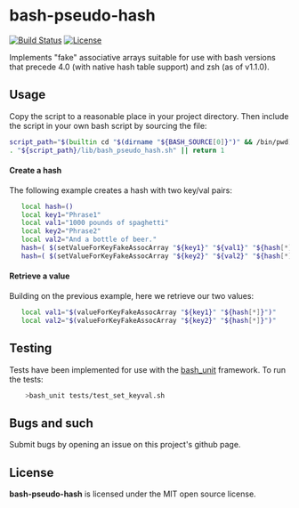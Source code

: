 # bash-pseudo-hash
[![Build Status](http://ci.mixtur.com/buildStatus/icon?job=bash-pseudo-hash)]()
[![License](http://img.shields.io/badge/license-MIT-yellowgreen.svg)](#license)

Implements "fake" associative arrays suitable for use with bash versions that
precede 4.0 (with native hash table support) and zsh (as of v1.1.0).

## Usage
Copy the script to a reasonable place in your project directory. Then include
the script in your own bash script by sourcing the file:

```sh
script_path="$(builtin cd "$(dirname "${BASH_SOURCE[0]}")" && /bin/pwd)"
. "${script_path}/lib/bash_pseudo_hash.sh" || return 1
```

#### Create a hash
The following example creates a hash with two key/val pairs:

```sh
   local hash=()
   local key1="Phrase1"
   local val1="1000 pounds of spaghetti"
   local key2="Phrase2"
   local val2="And a bottle of beer."
   hash=( $(setValueForKeyFakeAssocArray "${key1}" "${val1}" "${hash[*]}") )
   hash=( $(setValueForKeyFakeAssocArray "${key2}" "${val2}" "${hash[*]}") )
```

#### Retrieve a value
Building on the previous example, here we retrieve our two values:

```sh
   local val1="$(valueForKeyFakeAssocArray "${key1}" "${hash[*]}")"
   local val2="$(valueForKeyFakeAssocArray "${key2}" "${hash[*]}")"
```

## Testing
Tests have been implemented for use with the [bash_unit](https://github.com/pgrange/bash_unit)
framework. To run the tests:

```sh
    >bash_unit tests/test_set_keyval.sh
```

## Bugs and such

Submit bugs by opening an issue on this project's github page.

## License

__bash-pseudo-hash__ is licensed under the MIT open source license.
